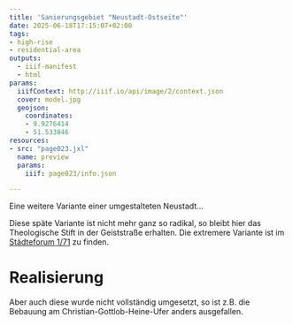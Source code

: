 ```yaml
---
title: 'Sanierungsgebiet "Neustadt-Ostseite"'
date: 2025-06-18T17:15:07+02:00
tags:
- high-rise
- residential-area
outputs:
  - iiif-manifest
  - html
params:
  iiifContext: http://iiif.io/api/image/2/context.json
  cover: model.jpg
  geojson:
    coordinates:
    - 9.9276414
    - 51.533846
resources:
- src: "page023.jxl"
  name: preview
  params:
    iiif: page023/info.json

---
```


Eine weitere Variante einer umgestalteten Neustadt...
<!--more-->

Diese späte Variante ist nicht mehr ganz so radikal, so bleibt hier das Theologische Stift in der Geiststraße erhalten. Die extremere Variante ist im [Städteforum 1/71](/post/staedte-forum-1-71-goettingen/neustadt) zu finden.

# Realisierung

Aber auch diese wurde nicht vollständig umgesetzt, so ist z.B. die Bebauung am Christian-Gottlob-Heine-Ufer anders ausgefallen.
